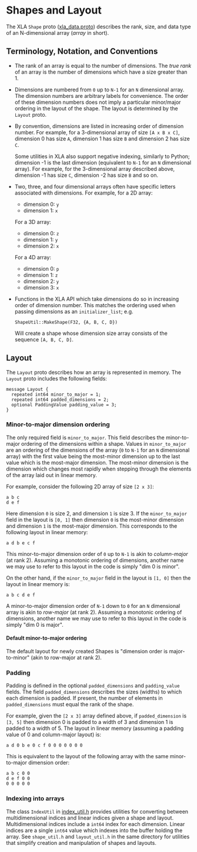 # Shapes and Layout

The XLA `Shape` proto
([xla_data.proto](https://www.tensorflow.org/code/tensorflow/compiler/xla/xla_data.proto))
describes the rank, size, and data type of an N-dimensional array (*array* in
short).

## Terminology, Notation, and Conventions

*   The rank of an array is equal to the number of dimensions. The *true rank*
    of an array is the number of dimensions which have a size greater than 1.

*   Dimensions are numbered from `0` up to `N-1` for an `N` dimensional array.
    The dimension numbers are arbitrary labels for convenience. The order of
    these dimension numbers does not imply a particular minor/major ordering in
    the layout of the shape. The layout is determined by the `Layout` proto.

*   By convention, dimensions are listed in increasing order of dimension
    number. For example, for a 3-dimensional array of size `[A x B x C]`,
    dimension 0 has size `A`, dimension 1 has size `B` and dimension 2 has size
    `C`.

    Some utilities in XLA also support negative indexing, similarly to Python;
    dimension -1 is the last dimension (equivalent to `N-1` for an `N`
    dimensional array). For example, for the 3-dimensional array described
    above, dimension -1 has size `C`, dimension -2 has size `B` and so on.

*   Two, three, and four dimensional arrays often have specific letters
    associated with dimensions. For example, for a 2D array:

    *   dimension 0: `y`
    *   dimension 1: `x`

    For a 3D array:

    *   dimension 0: `z`
    *   dimension 1: `y`
    *   dimension 2: `x`

    For a 4D array:

    *   dimension 0: `p`
    *   dimension 1: `z`
    *   dimension 2: `y`
    *   dimension 3: `x`

*   Functions in the XLA API which take dimensions do so in increasing order of
    dimension number. This matches the ordering used when passing dimensions as
    an `initializer_list`; e.g.

    `ShapeUtil::MakeShape(F32, {A, B, C, D})`

    Will create a shape whose dimension size array consists of the sequence
    `[A, B, C, D]`.

## Layout

The `Layout` proto describes how an array is represented in memory. The `Layout`
proto includes the following fields:

```
message Layout {
  repeated int64 minor_to_major = 1;
  repeated int64 padded_dimensions = 2;
  optional PaddingValue padding_value = 3;
}
```

### Minor-to-major dimension ordering

The only required field is `minor_to_major`. This field describes the
minor-to-major ordering of the dimensions within a shape. Values in
`minor_to_major` are an ordering of the dimensions of the array (`0` to `N-1`
for an `N` dimensional array) with the first value being the most-minor
dimension up to the last value which is the most-major dimension. The most-minor
dimension is the dimension which changes most rapidly when stepping through the
elements of the array laid out in linear memory.

For example, consider the following 2D array of size `[2 x 3]`:

```
a b c
d e f
```

Here dimension `0` is size 2, and dimension `1` is size 3. If the
`minor_to_major` field in the layout is `[0, 1]` then dimension `0` is the
most-minor dimension and dimension `1` is the most-major dimension. This
corresponds to the following layout in linear memory:

```
a d b e c f
```

This minor-to-major dimension order of `0` up to `N-1` is akin to *column-major*
(at rank 2). Assuming a monotonic ordering of dimensions, another name we may
use to refer to this layout in the code is simply "dim 0 is minor".

On the other hand, if the `minor_to_major` field in the layout is `[1, 0]` then
the layout in linear memory is:

```
a b c d e f
```

A minor-to-major dimension order of `N-1` down to `0` for an `N` dimensional
array is akin to *row-major* (at rank 2). Assuming a monotonic ordering of
dimensions, another name we may use to refer to this layout in the code is
simply "dim 0 is major".

#### Default minor-to-major ordering

The default layout for newly created Shapes is "dimension order is
major-to-minor" (akin to row-major at rank 2).

### Padding

Padding is defined in the optional `padded_dimensions` and `padding_value`
fields. The field `padded_dimensions` describes the sizes (widths) to which each
dimension is padded. If present, the number of elements in `padded_dimensions`
must equal the rank of the shape.

For example, given the `[2 x 3]` array defined above, if `padded_dimension` is
`[3, 5]` then dimension 0 is padded to a width of 3 and dimension 1 is padded to
a width of 5. The layout in linear memory (assuming a padding value of 0 and
column-major layout) is:

```
a d 0 b e 0 c f 0 0 0 0 0 0 0
```

This is equivalent to the layout of the following array with the same
minor-to-major dimension order:

```
a b c 0 0
d e f 0 0
0 0 0 0 0
```

### Indexing into arrays

The class `IndexUtil` in
[index_util.h](https://www.tensorflow.org/code/tensorflow/compiler/xla/index_util.h)
provides utilities for converting between multidimensional indices and linear
indices given a shape and layout. Multidimensional indices include a `int64`
index for each dimension. Linear indices are a single `int64` value which
indexes into the buffer holding the array. See `shape_util.h` and
`layout_util.h` in the same directory for utilities that simplify creation and
manipulation of shapes and layouts.
